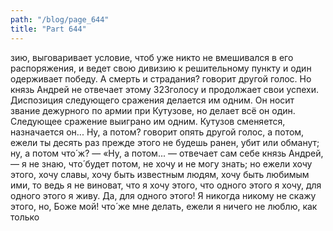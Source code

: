 ```yaml
---
path: "/blog/page_644"
title: "Part 644"
---
```


зию, выговаривает условие, чтоб уже никто не вмешивался в его распоряжения, и ведет свою дивизию к решительному пункту и один одерживает победу. А смерть и страдания? говорит другой голос. Но князь Андрей не отвечает этому 323голосу и продолжает свои успехи. Диспозиция следующего сражения делается им одним. Он носит звание дежурного по армии при Кутузове, но делает всё он один. Следующее сражение выиграно им одним. Кутузов сменяется, назначается он... Ну, а потом? говорит опять другой голос, а потом, ежели ты десять раз прежде этого не будешь ранен, убит или обманут; ну, а потом что́ ж? — «Ну, а потом... — отвечает сам себе князь Андрей, — я не знаю, что́ будет потом, не хочу и не могу знать; но ежели хочу этого, хочу славы, хочу быть известным людям, хочу быть любимым ими, то ведь я не виноват, что я хочу этого, что одного этого я хочу, для одного этого я живу. Да, для одного этого! Я никогда никому не скажу этого, но, Боже мой! что́ же мне делать, ежели я ничего не люблю, как только 

